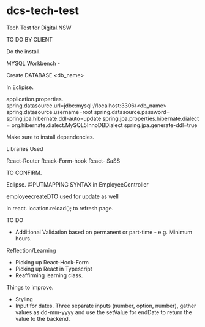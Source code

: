 # dcs-tech-test

Tech Test for Digital.NSW

TO DO BY CLIENT

Do the install.

MYSQL Workbench -

Create DATABASE <db_name>

In Eclipise.

application.properties.
spring.datasource.url=jdbc:mysql://localhost:3306/<db_name>
spring.datasource.username=root
spring.datasource.password=<password or remove if no password>
spring.jpa.hibernate.ddl-auto=update
spring.jpa.properties.hibernate.dialect = org.hibernate.dialect.MySQL5InnoDBDialect
spring.jpa.generate-ddl=true

Make sure to install dependencies.

Libraries Used

React-Router
Reack-Form-hook
React-
SaSS

TO CONFIRM.

Eclipse.
@PUTMAPPING SYNTAX in EmployeeController

employeecreateDTO used for update as well

In react.
location.reload(); to refresh page.

TO DO

- Additional Validation based on permanent or part-time - e.g. Minimum hours.

Reflection/Learning

- Picking up React-Hook-Form
- Picking up React in Typescript
- Reaffirming learning class.

Things to improve.

- Styling
- Input for dates. Three separate inputs (number, option, number), gather values as dd-mm-yyyy and use the setValue for endDate to return the value to the backend.
